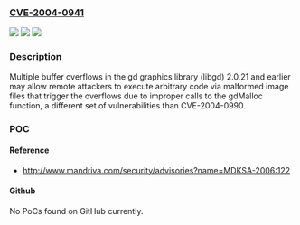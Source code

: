 ### [CVE-2004-0941](https://cve.mitre.org/cgi-bin/cvename.cgi?name=CVE-2004-0941)
![](https://img.shields.io/static/v1?label=Product&message=n%2Fa&color=blue)
![](https://img.shields.io/static/v1?label=Version&message=n%2Fa&color=blue)
![](https://img.shields.io/static/v1?label=Vulnerability&message=n%2Fa&color=brighgreen)

### Description

Multiple buffer overflows in the gd graphics library (libgd) 2.0.21 and earlier may allow remote attackers to execute arbitrary code via malformed image files that trigger the overflows due to improper calls to the gdMalloc function, a different set of vulnerabilities than CVE-2004-0990.

### POC

#### Reference
- http://www.mandriva.com/security/advisories?name=MDKSA-2006:122

#### Github
No PoCs found on GitHub currently.

